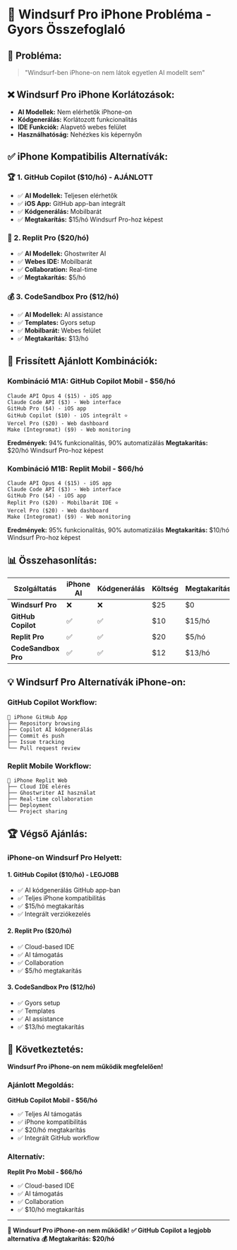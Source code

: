 # 🚨 Windsurf Pro iPhone Probléma - Gyors Összefoglaló

## 🎯 Probléma:
> "Windsurf-ben iPhone-on nem látok egyetlen AI modellt sem"

## ❌ Windsurf Pro iPhone Korlátozások:
- **AI Modellek:** Nem elérhetők iPhone-on
- **Kódgenerálás:** Korlátozott funkcionalitás
- **IDE Funkciók:** Alapvető webes felület
- **Használhatóság:** Nehézkes kis képernyőn

## ✅ iPhone Kompatibilis Alternatívák:

### **🏆 1. GitHub Copilot ($10/hó) - AJÁNLOTT**
- ✅ **AI Modellek:** Teljesen elérhetők
- ✅ **iOS App:** GitHub app-ban integrált
- ✅ **Kódgenerálás:** Mobilbarát
- ✅ **Megtakarítás:** $15/hó Windsurf Pro-hoz képest

### **🚀 2. Replit Pro ($20/hó)**
- ✅ **AI Modellek:** Ghostwriter AI
- ✅ **Webes IDE:** Mobilbarát
- ✅ **Collaboration:** Real-time
- ✅ **Megtakarítás:** $5/hó

### **💰 3. CodeSandbox Pro ($12/hó)**
- ✅ **AI Modellek:** AI assistance
- ✅ **Templates:** Gyors setup
- ✅ **Mobilbarát:** Webes felület
- ✅ **Megtakarítás:** $13/hó

## 🎯 Frissített Ajánlott Kombinációk:

### **Kombináció M1A: GitHub Copilot Mobil - $56/hó**
```
Claude API Opus 4 ($15) - iOS app
Claude Code API ($3) - Web interface
GitHub Pro ($4) - iOS app
GitHub Copilot ($10) - iOS integrált ⭐
Vercel Pro ($20) - Web dashboard
Make (Integromat) ($9) - Web monitoring
```
**Eredmények:** 94% funkcionalitás, 90% automatizálás
**Megtakarítás:** $20/hó Windsurf Pro-hoz képest

### **Kombináció M1B: Replit Mobil - $66/hó**
```
Claude API Opus 4 ($15) - iOS app
Claude Code API ($3) - Web interface
GitHub Pro ($4) - iOS app
Replit Pro ($20) - Mobilbarát IDE ⭐
Vercel Pro ($20) - Web dashboard
Make (Integromat) ($9) - Web monitoring
```
**Eredmények:** 95% funkcionalitás, 90% automatizálás
**Megtakarítás:** $10/hó Windsurf Pro-hoz képest

## 📊 Összehasonlítás:

| Szolgáltatás | iPhone AI | Kódgenerálás | Költség | Megtakarítás |
|--------------|-----------|---------------|---------|--------------|
| **Windsurf Pro** | ❌ | ❌ | $25 | $0 |
| **GitHub Copilot** | ✅ | ✅ | $10 | $15/hó |
| **Replit Pro** | ✅ | ✅ | $20 | $5/hó |
| **CodeSandbox Pro** | ✅ | ✅ | $12 | $13/hó |

## 💡 Windsurf Pro Alternatívák iPhone-on:

### **GitHub Copilot Workflow:**
```
📱 iPhone GitHub App
├── Repository browsing
├── Copilot AI kódgenerálás
├── Commit és push
├── Issue tracking
└── Pull request review
```

### **Replit Mobile Workflow:**
```
📱 iPhone Replit Web
├── Cloud IDE elérés
├── Ghostwriter AI használat
├── Real-time collaboration
├── Deployment
└── Project sharing
```

## 🏆 Végső Ajánlás:

### **iPhone-on Windsurf Pro Helyett:**

#### **1. GitHub Copilot ($10/hó) - LEGJOBB**
- ✅ AI kódgenerálás GitHub app-ban
- ✅ Teljes iPhone kompatibilitás
- ✅ $15/hó megtakarítás
- ✅ Integrált verziókezelés

#### **2. Replit Pro ($20/hó)**
- ✅ Cloud-based IDE
- ✅ AI támogatás
- ✅ Collaboration
- ✅ $5/hó megtakarítás

#### **3. CodeSandbox Pro ($12/hó)**
- ✅ Gyors setup
- ✅ Templates
- ✅ AI assistance
- ✅ $13/hó megtakarítás

## 🎯 Következtetés:

**Windsurf Pro iPhone-on nem működik megfelelően!**

### **Ajánlott Megoldás:**
**GitHub Copilot Mobil - $56/hó**
- ✅ Teljes AI támogatás
- ✅ iPhone kompatibilitás
- ✅ $20/hó megtakarítás
- ✅ Integrált GitHub workflow

### **Alternatív:**
**Replit Pro Mobil - $66/hó**
- ✅ Cloud-based IDE
- ✅ AI támogatás
- ✅ Collaboration
- ✅ $10/hó megtakarítás

---

**🚨 Windsurf Pro iPhone-on nem működik!**
**✅ GitHub Copilot a legjobb alternatíva**
**💰 Megtakarítás: $20/hó**